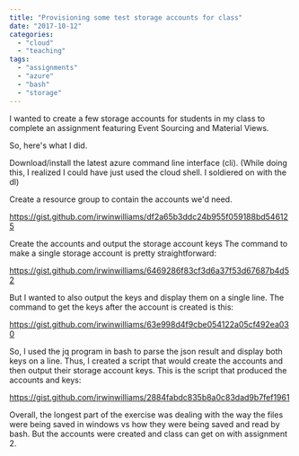 ```yaml
---
title: "Provisioning some test storage accounts for class"
date: "2017-10-12"
categories: 
  - "cloud"
  - "teaching"
tags: 
  - "assignments"
  - "azure"
  - "bash"
  - "storage"
---
```


I wanted to create a few storage accounts for students in my class to complete an assignment featuring Event Sourcing and Material Views.

So, here's what I did.

Download/install the latest azure command line interface (cli). (While doing this, I realized I could have just used the cloud shell. I soldiered on with the dl)

Create a resource group to contain the accounts we'd need.

https://gist.github.com/irwinwilliams/df2a65b3ddc24b955f059188bd546125

Create the accounts and output the storage account keys The command to make a single storage account is pretty straightforward:

https://gist.github.com/irwinwilliams/6469286f83cf3d6a37f53d67687b4d52

But I wanted to also output the keys and display them on a single line. The command to get the keys after the account is created is this:

https://gist.github.com/irwinwilliams/63e998d4f9cbe054122a05cf492ea030

So, I used the jq program in bash to parse the json result and display both keys on a line. Thus, I created a script that would create the accounts and then output their storage account keys. This is the script that produced the accounts and keys:

https://gist.github.com/irwinwilliams/2884fabdc835b8a0c83dad9b7fef1961

Overall, the longest part of the exercise was dealing with the way the files were being saved in windows vs how they were being saved and read by bash. But the accounts were created and class can get on with assignment 2.
